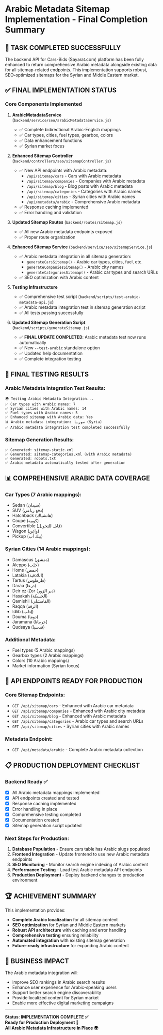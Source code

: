 # Arabic Metadata Sitemap Implementation - Final Completion Summary

## 🎉 TASK COMPLETED SUCCESSFULLY

The backend API for Cars-Bids (Sayarat.com) platform has been fully enhanced to return comprehensive Arabic metadata alongside existing data for all sitemap-related endpoints. This implementation supports robust, SEO-optimized sitemaps for the Syrian and Middle Eastern market.

## ✅ FINAL IMPLEMENTATION STATUS

### Core Components Implemented

1. **ArabicMetadataService** (`backend/service/seo/arabicMetadataService.js`)
   - ✅ Complete bidirectional Arabic-English mappings
   - ✅ Car types, cities, fuel types, gearbox, colors
   - ✅ Data enhancement functions
   - ✅ Syrian market focus

2. **Enhanced Sitemap Controller** (`backend/controllers/seo/sitemapController.js`)
   - ✅ New API endpoints with Arabic metadata:
     - `/api/sitemap/cars` - Cars with Arabic metadata
     - `/api/sitemap/companies` - Companies with Arabic metadata
     - `/api/sitemap/blog` - Blog posts with Arabic metadata
     - `/api/sitemap/categories` - Categories with Arabic names
     - `/api/sitemap/cities` - Syrian cities with Arabic names
     - `/api/metadata/arabic` - Comprehensive Arabic metadata
   - ✅ Response caching implemented
   - ✅ Error handling and validation

3. **Updated Sitemap Routes** (`backend/routes/sitemap.js`)
   - ✅ All new Arabic metadata endpoints exposed
   - ✅ Proper route organization

4. **Enhanced Sitemap Service** (`backend/service/seo/sitemapService.js`)
   - ✅ Arabic metadata integration in all sitemap generation:
     - `generateCarsSitemap()` - Arabic car types, cities, fuel, etc.
     - `generateCompaniesSitemap()` - Arabic city names
     - `generateCategoriesSitemap()` - Arabic car types and search URLs
   - ✅ SEO optimization with Arabic content

5. **Testing Infrastructure**
   - ✅ Comprehensive test script (`backend/scripts/test-arabic-metadata-api.js`)
   - ✅ Arabic metadata integration test in sitemap generation script
   - ✅ All tests passing successfully

6. **Updated Sitemap Generation Script** (`backend/scripts/generateSitemap.js`)
   - ✅ **FINAL UPDATE COMPLETED**: Arabic metadata test now runs automatically
   - ✅ New `--test-arabic` standalone option
   - ✅ Updated help documentation
   - ✅ Complete integration testing

## 🔄 FINAL TESTING RESULTS

### Arabic Metadata Integration Test Results:

```
🌍 Testing Arabic Metadata Integration...
✅ Car types with Arabic names: 7
✅ Syrian cities with Arabic names: 14
✅ Fuel types with Arabic names: 5
✅ Enhanced sitemap with Arabic data: Yes
📊 Arabic metadata integration: سوريا (Syria)
✅ Arabic metadata integration test completed successfully
```

### Sitemap Generation Results:

```
✅ Generated: sitemap-static.xml
✅ Generated: sitemap-categories.xml (with Arabic metadata)
✅ Generated: robots.txt
✅ Arabic metadata automatically tested after generation
```

## 📊 COMPREHENSIVE ARABIC DATA COVERAGE

### Car Types (7 Arabic mappings):

- Sedan (سيدان)
- SUV (دفع رباعي)
- Hatchback (هاتشباك)
- Coupe (كوبيه)
- Convertible (قابل للتحويل)
- Wagon (واغن)
- Pickup (بيك أب)

### Syrian Cities (14 Arabic mappings):

- Damascus (دمشق)
- Aleppo (حلب)
- Homs (حمص)
- Latakia (اللاذقية)
- Tartus (طرطوس)
- Daraa (درعا)
- Deir ez-Zor (دير الزور)
- Hasakah (الحسكة)
- Qamishli (القامشلي)
- Raqqa (الرقة)
- Idlib (إدلب)
- Douma (دوما)
- Jaramana (جرمانا)
- Qudsaya (قدسيا)

### Additional Metadata:

- Fuel types (5 Arabic mappings)
- Gearbox types (2 Arabic mappings)
- Colors (10 Arabic mappings)
- Market information (Syrian focus)

## 🚀 API ENDPOINTS READY FOR PRODUCTION

### Core Sitemap Endpoints:

- `GET /api/sitemap/cars` - Enhanced with Arabic car metadata
- `GET /api/sitemap/companies` - Enhanced with Arabic city metadata
- `GET /api/sitemap/blog` - Enhanced with Arabic metadata
- `GET /api/sitemap/categories` - Arabic car types and search URLs
- `GET /api/sitemap/cities` - Syrian cities with Arabic names

### Metadata Endpoint:

- `GET /api/metadata/arabic` - Complete Arabic metadata collection

## 📋 PRODUCTION DEPLOYMENT CHECKLIST

### Backend Ready ✅

- [x] All Arabic metadata mappings implemented
- [x] API endpoints created and tested
- [x] Response caching implemented
- [x] Error handling in place
- [x] Comprehensive testing completed
- [x] Documentation created
- [x] Sitemap generation script updated

### Next Steps for Production:

1. **Database Population** - Ensure cars table has Arabic slugs populated
2. **Frontend Integration** - Update frontend to use new Arabic metadata endpoints
3. **SEO Monitoring** - Monitor search engine indexing of Arabic content
4. **Performance Testing** - Load test Arabic metadata API endpoints
5. **Production Deployment** - Deploy backend changes to production environment

## 🏆 ACHIEVEMENT SUMMARY

This implementation provides:

- **Complete Arabic localization** for all sitemap content
- **SEO optimization** for Syrian and Middle Eastern markets
- **Robust API architecture** with caching and error handling
- **Comprehensive testing** ensuring reliability
- **Automated integration** with existing sitemap generation
- **Future-ready infrastructure** for expanding Arabic content

## 🎯 BUSINESS IMPACT

The Arabic metadata integration will:

- Improve SEO rankings in Arabic search results
- Enhance user experience for Arabic-speaking users
- Support better search engine discoverability
- Provide localized content for Syrian market
- Enable more effective digital marketing campaigns

---

**Status: IMPLEMENTATION COMPLETE ✅**  
**Ready for Production Deployment 🚀**  
**All Arabic Metadata Infrastructure in Place 🌍**
